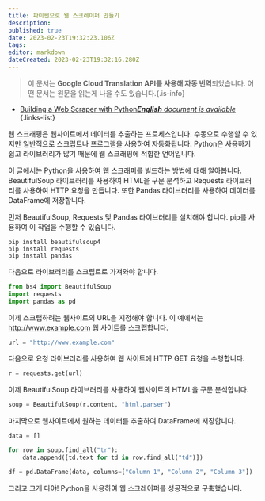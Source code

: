 ```yaml
---
title: 파이썬으로 웹 스크레이퍼 만들기
description: 
published: true
date: 2023-02-23T19:32:23.106Z
tags: 
editor: markdown
dateCreated: 2023-02-23T19:32:16.280Z
---
```


> 이 문서는 **Google Cloud Translation API를 사용해 자동 번역**되었습니다.
어떤 문서는 원문을 읽는게 나을 수도 있습니다.{.is-info}



- [Building a Web Scraper with Python***English** document is available*](/en/Knowledge-base/Common/building-a-web-scraper-with-python)
{.links-list}

      
웹 스크래핑은 웹사이트에서 데이터를 추출하는 프로세스입니다. 수동으로 수행할 수 있지만 일반적으로 스크립트나 프로그램을 사용하여 자동화됩니다. Python은 사용하기 쉽고 라이브러리가 많기 때문에 웹 스크래핑에 적합한 언어입니다.

이 글에서는 Python을 사용하여 웹 스크래퍼를 빌드하는 방법에 대해 알아봅니다. BeautifulSoup 라이브러리를 사용하여 HTML을 구문 분석하고 Requests 라이브러리를 사용하여 HTTP 요청을 만듭니다. 또한 Pandas 라이브러리를 사용하여 데이터를 DataFrame에 저장합니다.

먼저 BeautifulSoup, Requests 및 Pandas 라이브러리를 설치해야 합니다. pip를 사용하여 이 작업을 수행할 수 있습니다.

```
pip install beautifulsoup4
pip install requests
pip install pandas
```

다음으로 라이브러리를 스크립트로 가져와야 합니다.

```python
from bs4 import BeautifulSoup
import requests
import pandas as pd
```

이제 스크랩하려는 웹사이트의 URL을 지정해야 합니다. 이 예에서는 http://www.example.com 웹 사이트를 스크랩합니다.

```python
url = "http://www.example.com"
```

다음으로 요청 라이브러리를 사용하여 웹 사이트에 HTTP GET 요청을 수행합니다.

```python
r = requests.get(url)
```

이제 BeautifulSoup 라이브러리를 사용하여 웹사이트의 HTML을 구문 분석합니다.

```python
soup = BeautifulSoup(r.content, "html.parser")
```

마지막으로 웹사이트에서 원하는 데이터를 추출하여 DataFrame에 저장합니다.

```python
data = []

for row in soup.find_all("tr"):
    data.append([td.text for td in row.find_all("td")])

df = pd.DataFrame(data, columns=["Column 1", "Column 2", "Column 3"])
```

그리고 그게 다야! Python을 사용하여 웹 스크레이퍼를 성공적으로 구축했습니다.